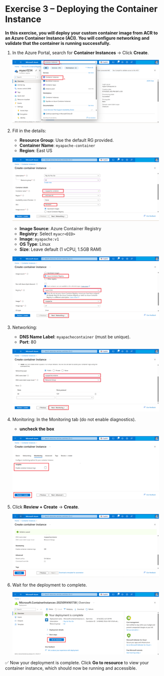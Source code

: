 # Exercise 3 – Deploying the Container Instance
**In this exercise, you will deploy your custom container image from ACR to an Azure Container Instance (ACI). You will configure networking and validate that the container is running successfully.**

1. In the Azure Portal, search for **Container Instances** → Click **Create**.  

   ![](./azurelab/ci1.png)

3. Fill in the details:  
   - **Resource Group**: Use the default RG provided.  
   - **Container Name**: `myapache-container`  
   - **Region**: East US
     
   ![](./azurelab/ci2.png)  

   - **Image Source**: Azure Container Registry  
   - **Registry**: Select `myacr<DID>`  
   - **Image**: `myapache:v1`  
   - **OS Type**: Linux  
   - **Size**: Leave default (1 vCPU, 1.5GB RAM)
       
   ![](./azurelab/ci3.png)  

4. Networking:  
   - **DNS Name Label**: `myapachecontainer` (must be unique).
   - **Port**: 80
     
   ![](./azurelab/moni.png)  

5. Monitoring:
   In the Monitoring tab (do not enable diagnostics).
   - **uncheck the box**
   
   ![](./azurelab/moni1.png)
   
7. Click **Review + Create** → **Create**.
   
   ![](./azurelab/moni2.png)  

9. Wait for the deployment to complete.
    
   ![](./azurelab/ci6.png)  

✅ Now your deployment is complete. Click **Go to resource** to view your container instance, which should now be running and accessible.
